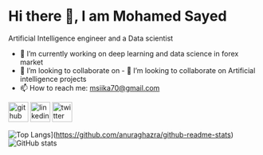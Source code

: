 # Hi there 👋, I am Mohamed Sayed
Artificial Intelligence engineer and a Data scientist

- 🔭 I’m currently working on deep learning and data science in forex market 
- 👯 I’m looking to collaborate on - 👯 I’m looking to collaborate on Artificial intelligence projects 
- 📫 How to reach me: msiika70@gmail.com 


[<img src='https://cdn.jsdelivr.net/npm/simple-icons@3.0.1/icons/github.svg' alt='github' height='40'>](https://github.com/mohamedsiika)  [<img src='https://cdn.jsdelivr.net/npm/simple-icons@3.0.1/icons/linkedin.svg' alt='linkedin' height='40'>](https://www.linkedin.com/in/https://www.linkedin.com/in/msiika70//)  [<img src='https://cdn.jsdelivr.net/npm/simple-icons@3.0.1/icons/twitter.svg' alt='twitter' height='40'>](https://twitter.com/https://twitter.com/mohamed_siika)  

![Top Langs](https://github-readme-stats.vercel.app/api/top-langs/?username=mohamedsiika)](https://github.com/anuraghazra/github-readme-stats)
![GitHub stats](https://github-readme-stats.vercel.app/api?username=mohamedsiika&show_icons=true&count_private=true)  


